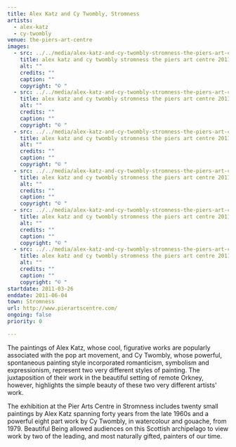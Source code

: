 ```yaml
---
title: Alex Katz and Cy Twombly, Stromness
artists:
  - alex-katz
  - cy-twombly
venue: the-piers-art-centre
images:
  - src: ../../media/alex-katz-and-cy-twombly-stromness-the-piers-art-centre-2011-03-26-0.webp
    title: alex katz and cy twombly stromness the piers art centre 2011 03 26 0
    alt: ""
    credits: ""
    caption: ""
    copyright: "© "
  - src: ../../media/alex-katz-and-cy-twombly-stromness-the-piers-art-centre-2011-03-26-1.webp
    title: alex katz and cy twombly stromness the piers art centre 2011 03 26 1
    alt: ""
    credits: ""
    caption: ""
    copyright: "© "
  - src: ../../media/alex-katz-and-cy-twombly-stromness-the-piers-art-centre-2011-03-26-2.webp
    title: alex katz and cy twombly stromness the piers art centre 2011 03 26 2
    alt: ""
    credits: ""
    caption: ""
    copyright: "© "
  - src: ../../media/alex-katz-and-cy-twombly-stromness-the-piers-art-centre-2011-03-26-3.webp
    title: alex katz and cy twombly stromness the piers art centre 2011 03 26 3
    alt: ""
    credits: ""
    caption: ""
    copyright: "© "
  - src: ../../media/alex-katz-and-cy-twombly-stromness-the-piers-art-centre-2011-03-26-4.webp
    title: alex katz and cy twombly stromness the piers art centre 2011 03 26 4
    alt: ""
    credits: ""
    caption: ""
    copyright: "© "
  - src: ../../media/alex-katz-and-cy-twombly-stromness-the-piers-art-centre-2011-03-26-5.webp
    title: alex katz and cy twombly stromness the piers art centre 2011 03 26 5
    alt: ""
    credits: ""
    caption: ""
    copyright: "© "
startdate: 2011-03-26
enddate: 2011-06-04
town: Stromness
url: http://www.pierartscentre.com/
ongoing: false
priority: 0

---
```


The paintings of Alex Katz, whose cool, figurative works are popularly associated with the pop art movement, and Cy Twombly, whose powerful, spontaneous painting style incorporated romanticism, symbolism and expressionism, represent two very different styles of painting. The juxtaposition of their work in the beautiful setting of remote Orkney, however, highlights the simple beauty of these two very different artists' work.

The exhibition at the Pier Arts Centre in Stromness includes twenty small paintings by Alex Katz spanning forty years from the late 1960s and a powerful eight part work by Cy Twombly, in watercolour and gouache, from 1979. Beautiful Being allowed audiences on this Scottish archipelago to view work by two of the leading, and most naturally gifted, painters of our time.